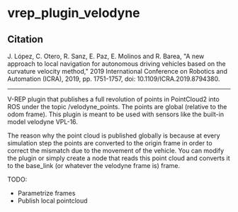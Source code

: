 # vrep_plugin_velodyne

## Citation

J. López, C. Otero, R. Sanz, E. Paz, E. Molinos and R. Barea, "A new approach to local navigation for autonomous driving vehicles based on the curvature velocity method," 2019 International Conference on Robotics and Automation (ICRA), 2019, pp. 1751-1757, doi: 10.1109/ICRA.2019.8794380.
___
V-REP plugin that publishes a full revolution of points in PointCloud2 into ROS under the topic /velodyne_points. The points are global (relative to the odom frame). This plugin is meant to be used with sensors like the built-in model velodyne VPL-16.

The reason why the point cloud is published globally is because at every simulation step the points are converted to the origin frame in order to correct the mismatch due to the movement of the vehicle. You can modify the plugin or simply create a node that reads this point cloud and converts it to the base_link (or whatever the velodyne frame is) frame.


TODO:
- Parametrize frames
- Publish local pointcloud
